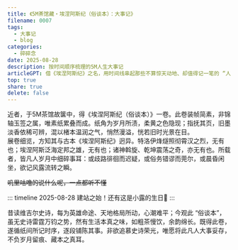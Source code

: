 ```yaml
---  
title: 《5M茶馆藏・埃涅阿斯纪（俗谈本）：大事记》  
filename: 0007  
tags:  
  - 大事记  
  - blog
categories:  
  - 碎碎念
date: 2025-08-28  
description: 按时间顺序梳理的5M人生大事记  
articleGPT: 借《埃涅阿斯纪》之名，用时间线串起那些不算惊天动地、却值得记一笔的 “人生小事”  
top: true  
share: true  
delete: false  
---  
```


近者，于5M茶馆故箧中，得《埃涅阿斯纪（俗谈本）》一卷。此卷装帧简素，非锦轴玉签之属，唯素纸累叠而成。纸角为岁月所渍，柔黄之色隐现；指抚其页，旧墨淡香依稀可辨，混以楮本温润之气，悄然漫溢，恍若旧时光景在目。  
展卷细览，方知其与古本《埃涅阿斯纪》迥异。特洛伊烽燧照彻霄汉之烈，无有也；埃涅阿斯泛海定邦之雄，无有也；诸神斡旋、乾坤震荡之奇，亦无有也。所载者，皆凡人岁月中细碎事耳：或歧路徘徊而迟疑，或俗务错谬而莞尔，或晨昏闲坐，欲记风露流转之瞬。  

~~叽里咕噜的说什么呢，一点都听不懂~~

::: timeline 2025-08-28
建站之始！还有这是小露的生日🎉
:::

昔读维吉尔史诗，每为英雄命途、天地格局所动，心潮难平；今观此 “俗谈本”，虽无史诗雷霆万钧之势，然有生活本真之味，如粗茶慢饮，余韵绵长。既得此卷，遂循纸间所记时序，逐段铺陈其事。非欲追慕史诗荣光，唯愿将此凡人大事妥存，不负岁月留痕、藏本之真耳。  

